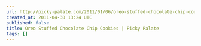 ```yaml
---
url: http://picky-palate.com/2011/01/06/oreo-stuffed-chocolate-chip-cookies/
created_at: 2011-04-30 13:24 UTC
published: false
title: Oreo Stuffed Chocolate Chip Cookies | Picky Palate
tags: []
---
```



